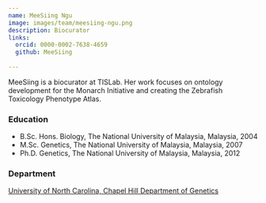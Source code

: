 ```yaml
---
name: MeeSiing Ngu
image: images/team/meesiing-ngu.png
description: Biocurator
links:
  orcid: 0000-0002-7638-4659
  github: MeeSiing
    
---
```


MeeSiing is a biocurator at TISLab. Her work focuses on ontology development for the Monarch Initiative and creating the Zebrafish Toxicology Phenotype Atlas.

### Education
- B.Sc. Hons. Biology, The National University of Malaysia, Malaysia, 2004 <br>
- M.Sc. Genetics, The National University of Malaysia, Malaysia, 2007 <br>
- Ph.D. Genetics, The National University of Malaysia, Malaysia, 2012 

### Department

[University of North Carolina, Chapel Hill Department of Genetics](https://www.med.unc.edu/genetics)
